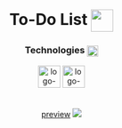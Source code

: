 <div>
<h1 align=center>To-Do List <img width="40px" align=center src="https://cdn3.emoji.gg/emojis/5609-purple-verified.png" /></h1>
<h3 align=center>Technologies <img align=center width=20 src="https://cdn3.emoji.gg/emojis/8995-staff-icon.png"/></h3>
</div>

<div align=center>
<img src="https://seeklogo.com/images/N/next-js-logo-8FCFF51DD2-seeklogo.com.png" alt="logo-nextjs" width="40px">
<img src="https://w7.pngwing.com/pngs/915/519/png-transparent-typescript-hd-logo-thumbnail.png" alt="logo-typescript" width="40px">
</div>

<br />
<br />
<div align=center>
<a href="">preview</a>
<img src="https://cdn.discordapp.com/attachments/947553243737784370/1016114214374473788/unknown.png" />
</div>
